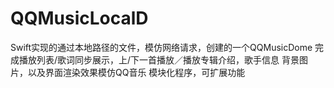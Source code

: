 # QQMusicLocalD
Swift实现的通过本地路径的文件，模仿网络请求，创建的一个QQMusicDome
完成播放列表/歌词同步展示，上/下一首播放／播放专辑介绍，歌手信息
背景图片，以及界面渲染效果模仿QQ音乐
模块化程序，可扩展功能
